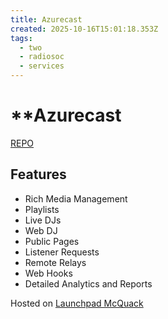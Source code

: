 ```yaml
---
title: Azurecast
created: 2025-10-16T15:01:18.353Z
tags:
  - two
  - radiosoc
  - services
---
```

# **Azurecast

[REPO](https://github.com/AzuraCast/AzuraCast)

## Features
- Rich Media Management
- Playlists
- Live DJs
- Web DJ
- Public Pages
- Listener Requests
- Remote Relays
- Web Hooks
- Detailed Analytics and Reports


Hosted on [Launchpad McQuack](docs/two/vms/launchpad-mcquack.md)
